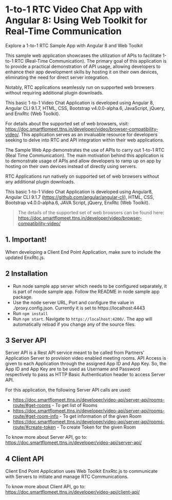 # 1-to-1 RTC Video Chat App with Angular 8: Using Web Toolkit for Real-Time Communication

Explore a 1-to-1 RTC Sample App with Angular 8 and Web Toolkit

This sample web application showcases the utilization of APIs to facilitate 1-to-1 RTC (Real-Time Communication). The primary goal of this application is to provide a practical demonstration of API usage, allowing developers to enhance their app development skills by hosting it on their own devices, eliminating the need for direct server integration.

Notably, RTC applications seamlessly run on supported web browsers without requiring additional plugin downloads. 

This basic 1-to-1 Video Chat Application is developed using Angular 8, Angular CLI 9.1.7, HTML, CSS, Bootstrap v4.0.0-alpha.6, JavaScript, jQuery, and EnxRtc (Web Toolkit).

For details about the supported set of web browsers, visit: https://doc.smartflomeet.ttns.in/developer/video/browser-compatibility-video/. This application serves as an invaluable resource for developers seeking to delve into RTC and API integration within their web applications.

The Sample Web App demonstrates the use of APIs to carry out 1-to-1 RTC (Real Time Communication). The main motivation behind this application is to demonstrate usage of APIs and allow developers to ramp up on app by hosting on their own devices instead of directly using servers.

RTC Applications run natively on supported set of web browsers without any additional plugin downloads.

This basic 1-to-1 Video Chat Application is developed using Angular8, Angular CLI  9.1.7 (https://github.com/angular/angular-cli), HTML, CSS, Bootstrap v4.0.0-alpha.6, JAVA Script, jQuery, EnxRtc (Web Toolkit).

> The details of the supported set of web browsers can be found here:
> https://doc.smartflomeet.ttns.in/developer/video/browser-compatibility-video/

## 1. Important!

When developing a Client End Point Application, make sure to include the updated EnxRtc.js.


## 2 Installation

* Run node sample app server which needs to be configured separately, it is part of noode sample app. Follow the README in node sample app package. 
* Use the node server URL, Port and configure the value in ./proxy.config.json. Currently it is set to https://localhost:4443 
* Run `npm install` 
* Run `npm start`. Navigate to `https://localhost:4200/`. The app will automatically reload if you change any of the source files.


## 3 Server API

Server API is a Rest API service meant to be called from Partners' Application Server to provision video enabled
meeting rooms. API Access is given to each Application through the assigned App ID and App Key. So, the App ID and App Key
are to be used as Username and Password respectively to pass as HTTP Basic Authentication header to access Server API.

For this application, the following Server API calls are used:

- https://doc.smartflomeet.ttns.in/developer/video-api/server-api/rooms-route/#get-rooms - To get list of Rooms
- https://doc.smartflomeet.ttns.in/developer/video-api/server-api/rooms-route/#get-room-info - To get information of the given Room
- https://doc.smartflomeet.ttns.in/developer/video-api/server-api/rooms-route/#create-token - To create Token for the given Room

To know more about Server API, go to:
https://doc.smartflomeet.ttns.in/developer/video-api/server-api/


## 4 Client API

Client End Point Application uses Web Toolkit EnxRtc.js to communicate with Servers to initiate and manage RTC Communications.

To know more about Client API, go to:
https://doc.smartflomeet.ttns.in/developer/video-api/client-api/
